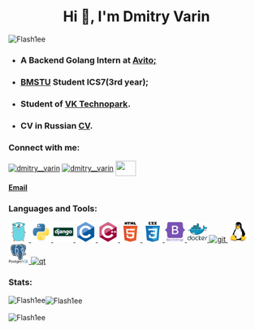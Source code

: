 <h1 align="center">Hi 👋, I'm Dmitry Varin</h1>

<p align="left"> <img src="https://komarev.com/ghpvc/?username=Flash1ee&label=Profile%20views&color=0e75b6&style=flat" alt="Flash1ee" /> </p>


* <h3 align="left">A Backend Golang Intern at <a href="https://www.avito.ru/" >Avito;</a> </h3>

* <h3 align="left"><a href="https://www.bmstu.ru/" >BMSTU</a> Student ICS7(3rd year);</h3>

* <h3 align="left">Student of <a href="https://park.vk.company/" >VK Technopark</a>.</h3>

* <h3 align="left"> CV in Russian  <a href="https://drive.google.com/file/d/1oidNXH-HAkLjgfn5qys08GeNRWhd12pf/view?usp=sharing">CV</a>.</h3>

<h3 align="left">Connect with me:</h3>
<p align="left">
<a href="https://instagram.com/dmitry__varin" target="blank"><img align="center" src="https://raw.githubusercontent.com/rahuldkjain/github-profile-readme-generator/master/src/images/icons/Social/instagram.svg" alt="dmitry__varin" height="30" width="40" /></a>
  <a href="https://vk.com/dmitry_varin" target="blank"><img align="center" src="https://raw.githubusercontent.com/rahuldkjain/github-profile-readme-generator/master/src/images/icons/Social/vk.svg" alt="dmitry__varin" height="30" width="40" /></a>
<a href="https://t.me/varindv" target="blank"><img align="center" src="https://www.svgrepo.com/show/303292/telegram-logo.svg" height="30" width="40" /></a> </p>

<a href="varindv@gmail.com"><b>Email</b></a>


<h3 align="left">Languages and Tools:</h3>
<p align="left"> <a href="https://golang.org" target="_blank"> <img src="https://raw.githubusercontent.com/devicons/devicon/master/icons/go/go-original.svg" alt="go" width="40" height="40"/> <a href="https://www.python.org" target="_blank"> <img src="https://raw.githubusercontent.com/devicons/devicon/master/icons/python/python-original.svg" alt="python" width="40" height="40"/> <a href="https://www.djangoproject.com/" target="_blank"> <img src="https://raw.githubusercontent.com/devicons/devicon/master/icons/django/django-original.svg" alt="django" width="40" height="40"/> </a> <a href="https://www.cprogramming.com/" target="_blank"> <img src="https://raw.githubusercontent.com/devicons/devicon/master/icons/c/c-original.svg" alt="c" width="40" height="40"/> </a> <a href="https://www.w3schools.com/cpp/" target="_blank"> <img src="https://raw.githubusercontent.com/devicons/devicon/master/icons/cplusplus/cplusplus-original.svg" alt="cplusplus" width="40" height="40"/> </a> <a href="https://www.w3.org/html/" target="_blank"> <img src="https://raw.githubusercontent.com/devicons/devicon/master/icons/html5/html5-original-wordmark.svg" alt="html5" width="40" height="40"/> <a href="https://www.w3schools.com/css/" target="_blank"> <img src="https://raw.githubusercontent.com/devicons/devicon/master/icons/css3/css3-original-wordmark.svg" alt="css3" width="40" height="40"/> </a>  </a><a href="https://getbootstrap.com" target="_blank"> <img src="https://raw.githubusercontent.com/devicons/devicon/master/icons/bootstrap/bootstrap-plain-wordmark.svg" alt="bootstrap" width="40" height="40"/> </a> <a href="https://www.docker.com/" target="_blank"> <img src="https://raw.githubusercontent.com/devicons/devicon/master/icons/docker/docker-original-wordmark.svg" alt="docker" width="40" height="40"/> </a> <a href="https://git-scm.com/" target="_blank"> <img src="https://www.vectorlogo.zone/logos/git-scm/git-scm-icon.svg" alt="git" width="40" height="40"/> </a> <a href="https://www.linux.org/" target="_blank"> <img src="https://raw.githubusercontent.com/devicons/devicon/master/icons/linux/linux-original.svg" alt="linux" width="40" height="40"/> </a> <a href="https://www.postgresql.org" target="_blank"> <img src="https://raw.githubusercontent.com/devicons/devicon/master/icons/postgresql/postgresql-original-wordmark.svg" alt="postgresql" width="40" height="40"/> </a> </a> <a href="https://www.qt.io/" target="_blank"> <img src="https://upload.wikimedia.org/wikipedia/commons/0/0b/Qt_logo_2016.svg" alt="qt" width="40" height="40"/> </a> </p>

<h3 align="left">Stats:</h3>
<p><img align="center" src="https://github-readme-stats.vercel.app/api?username=Flash1ee&show_icons=true&locale=en" alt="Flash1ee" />
&nbsp;<img align="left" src="https://github-readme-stats.vercel.app/api/top-langs?username=Flash1ee&show_icons=true&locale=en&layout=compact" alt="Flash1ee" />
</p>

<p><img align="center" src="https://github-readme-streak-stats.herokuapp.com/?user=Flash1ee&" alt="Flash1ee" /></p>

